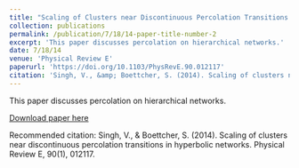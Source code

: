 ```yaml
---
title: "Scaling of Clusters near Discontinuous Percolation Transitions in Hyperbolic Networks "
collection: publications
permalink: /publication/7/18/14-paper-title-number-2
excerpt: 'This paper discusses percolation on hierarchical networks.'
date: 7/18/14
venue: 'Physical Review E'
paperurl: 'https://doi.org/10.1103/PhysRevE.90.012117'
citation: 'Singh, V., &amp; Boettcher, S. (2014). Scaling of clusters near discontinuous percolation transitions in hyperbolic networks. Physical Review E, 90(1), 012117.'
---
```

This paper discusses percolation on hierarchical networks.

[Download paper here](https://doi.org/10.1103/PhysRevE.90.012117)

Recommended citation: Singh, V., & Boettcher, S. (2014). Scaling of clusters near discontinuous percolation transitions in hyperbolic networks. Physical Review E, 90(1), 012117.